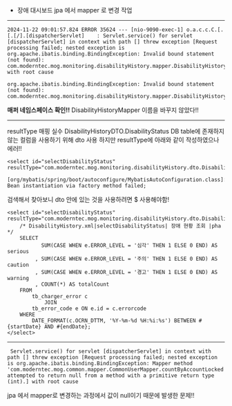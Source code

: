 - 장애 대시보드 jpa 에서 mapper 로 변경 작업

----

```
2024-11-22 09:01:57.824 ERROR 35624 --- [nio-9090-exec-1] o.a.c.c.C.[.[.[/].[dispatcherServlet]    : Servlet.service() for servlet [dispatcherServlet] in context with path [] threw exception [Request processing failed; nested exception is org.apache.ibatis.binding.BindingException: Invalid bound statement (not found): com.moderntec.mog.monitoring.disabilityHistory.mapper.DisabilityHistoryMapper.selectDisabilityStatus] with root cause

org.apache.ibatis.binding.BindingException: Invalid bound statement (not found): com.moderntec.mog.monitoring.disabilityHistory.mapper.DisabilityHistoryMapper.selectDisabilityStatus

```

**매퍼 네임스페이스 확인!!**
DisabilityHistoryMapper 이름을 바꾸지 않았다!!

----
resultType 매핑 실수
DisabilityHistoryDTO.DisabilityStatus
DB table에 존재하지 않는 컬럼을 사용하기 위해 dto 사용 
하지만 resultType에 아래와 같이 작성하였으나 에러!!
```
<select id="selectDisabilityStatus" resultType="com.moderntec.mog.monitoring.disabilityHistory.dto.DisabilityHistoryDTO.DisabilityStatus"> 
```

```
[org/mybatis/spring/boot/autoconfigure/MybatisAutoConfiguration.class]: Bean instantiation via factory method failed;
```

검색해서 찾아보니 dto 안에 있는 것을 사용하려면 $ 사용해야함!

```
<select id="selectDisabilityStatus" resultType="com.moderntec.mog.monitoring.disabilityHistory.dto.DisabilityHistoryDTO$DisabilityStatus">  
    /* DisabilityHistory.xml|selectDisabilityStatus| 장애 현황 조회 |pha */  
    SELECT  
           SUM(CASE WHEN e.ERROR_LEVEL = '심각' THEN 1 ELSE 0 END) AS serious  
         , SUM(CASE WHEN e.ERROR_LEVEL = '주의' THEN 1 ELSE 0 END) AS caution  
         , SUM(CASE WHEN e.ERROR_LEVEL = '경고' THEN 1 ELSE 0 END) AS warning  
         , COUNT(*) AS totalCount  
    FROM  
        tb_charger_error c  
            JOIN  
        tb_error_code e ON e.id = c.errorcode  
    WHERE  
        DATE_FORMAT(c.OCRN_DTTM, '%Y-%m-%d %H:%i:%s') BETWEEN #{startDate} AND #{endDate};  
</select>

```


----

```
 Servlet.service() for servlet [dispatcherServlet] in context with path [] threw exception [Request processing failed; nested exception is org.apache.ibatis.binding.BindingException: Mapper method 'com.moderntec.mog.common.mapper.CommonUserMapper.countByAccountLocked attempted to return null from a method with a primitive return type (int).] with root cause
```

jpa 에서 mapper로 변경하는 과정에서 값이 null이기 때문에 발생한 문제!!